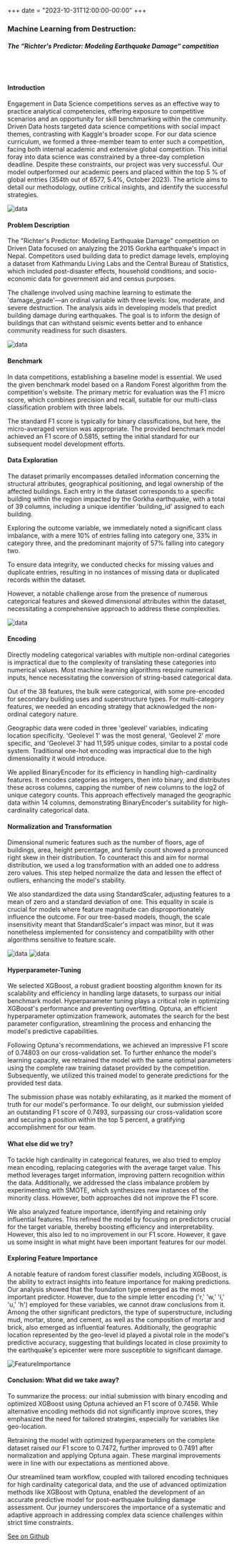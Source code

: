 +++
date = "2023-10-31T12:00:00-00:00"
+++

### Machine Learning from Destruction: 
##### The “Richter's Predictor: Modeling Earthquake Damage“ competition 
<br><br>

#### Introduction

Engagement in Data Science competitions serves as an effective way to practice analytical competencies, offering exposure to competitive scenarios and an opportunity for skill benchmarking within the community. Driven Data hosts targeted data science competitions with social impact themes, contrasting with Kaggle's broader scope. For our data science curriculum, we formed a three-member team to enter such a competition, facing both internal academic and extensive global competition. This initial foray into data science was constrained by a three-day completion deadline. Despite these constraints, our project was very successful. Our model outperformed our academic peers and placed within the top 5 % of global entries (354th out of 6577, 5.4%, October 2023). The article aims to detail our methodology, outline critical insights, and identify the successful strategies.

![data](../Competition/result.png)

#### Problem Description

The "Richter's Predictor: Modeling Earthquake Damage" competition on Driven Data focused on analyzing the 2015 Gorkha earthquake's impact in Nepal. Competitors used building data to predict damage levels, employing a dataset from Kathmandu Living Labs and the Central Bureau of Statistics, which included post-disaster effects, household conditions, and socio-economic data for government aid and census purposes.

The challenge involved using machine learning to estimate the 'damage_grade'—an ordinal variable with three levels: low, moderate, and severe destruction. The analysis aids in developing models that predict building damage during earthquakes. The goal is to inform the design of buildings that can withstand seismic events better and to enhance community readiness for such disasters.

![data](../images/earthquake.png)

#### Benchmark

In data competitions, establishing a baseline model is essential. We used the given benchmark model based on a Random Forest algorithm from the competition's website. The primary metric for evaluation was the F1 micro score, which combines precision and recall, suitable for our multi-class classification problem with three labels.

The standard F1 score is typically for binary classifications, but here, the micro-averaged version was appropriate. The provided benchmark model achieved an F1 score of 0.5815, setting the initial standard for our subsequent model development efforts.

#### Data Exploration
The dataset primarily encompasses detailed information concerning the structural attributes, geographical positioning, and legal ownership of the affected buildings. Each entry in the dataset corresponds to a specific building within the region impacted by the Gorkha earthquake, with a total of 39 columns, including a unique identifier 'building_id' assigned to each building.
 
Exploring the outcome variable, we immediately noted a significant class imbalance, with a mere 10% of entries falling into category one, 33% in category three, and the predominant majority of 57% falling into category two.
 
To ensure data integrity, we conducted checks for missing values and duplicate entries, resulting in no instances of missing data or duplicated records within the dataset.
 
However, a notable challenge arose from the presence of numerous categorical features and skewed dimensional attributes within the dataset, necessitating a comprehensive approach to address these complexities.

![data](../Competition/outcome_var.png)
 
#### Encoding
Directly modeling categorical variables with multiple non-ordinal categories is impractical due to the complexity of translating these categories into numerical values. Most machine learning algorithms require numerical inputs, hence necessitating the conversion of string-based categorical data.

Out of the 38 features, the bulk were categorical, with some pre-encoded for secondary building uses and superstructure types. For multi-category features, we needed an encoding strategy that acknowledged the non-ordinal category nature.

Geographic data were coded in three 'geolevel' variables, indicating location specificity. 'Geolevel 1' was the most general, 'Geolevel 2' more specific, and 'Geolevel 3' had 11,595 unique codes, similar to a postal code system. Traditional one-hot encoding was impractical due to the high dimensionality it would introduce.

We applied BinaryEncoder for its efficiency in handling high-cardinality features. It encodes categories as integers, then into binary, and distributes these across columns, capping the number of new columns to the log2 of unique category counts. This approach effectively managed the geographic data within 14 columns, demonstrating BinaryEncoder's suitability for high-cardinality categorical data.

#### Normalization and Transformation
Dimensional numeric features such as the number of floors, age of buildings, area, height percentage, and family count showed a pronounced right skew in their distribution. To counteract this and aim for normal distribution, we used a log transformation with an added one to address zero values. This step helped normalize the data and lessen the effect of outliers, enhancing the model's stability.

We also standardized the data using StandardScaler, adjusting features to a mean of zero and a standard deviation of one. This equality in scale is crucial for models where feature magnitude can disproportionately influence the outcome. For our tree-based models, though, the scale insensitivity meant that StandardScaler's impact was minor, but it was nonetheless implemented for consistency and compatibility with other algorithms sensitive to feature scale.

![data](../Competition/beforeTN.png)
![data](../Competition/afterTN.png)
 
#### Hyperparameter-Tuning
We selected XGBoost, a robust gradient boosting algorithm known for its scalability and efficiency in handling large datasets, to surpass our initial benchmark model. Hyperparameter tuning plays a critical role in optimizing XGBoost's performance and preventing overfitting. Optuna, an efficient hyperparameter optimization framework, automates the search for the best parameter configuration, streamlining the process and enhancing the model's predictive capabilities. 
 
Following Optuna's recommendations, we achieved an impressive F1 score of 0.74803 on our cross-validation set. To further enhance the model's learning capacity, we retrained the model with the same optimal parameters using the complete raw training dataset provided by the competition. Subsequently, we utilized this trained model to generate predictions for the provided test data. 

The submission phase was notably exhilarating, as it marked the moment of truth for our model's performance. To our delight, our submission yielded an outstanding F1 score of 0.7493, surpassing our cross-validation score and securing a position within the top 5 percent, a gratifying accomplishment for our team.

#### What else did we try? 
To tackle high cardinality in categorical features, we also tried to employ mean encoding, replacing categories with the average target value. This method leverages target information, improving pattern recognition within the data. Additionally, we addressed the class imbalance problem by experimenting with SMOTE, which synthesizes new instances of the minority class. However, both approaches did not improve the F1 score.

We also analyzed feature importance, identifying and retaining only influential features. This refined the model by focusing on predictors crucial for the target variable, thereby boosting efficiency and interpretability. However, this also led to no improvement in our F1 score. However, it gave us some insight in what might have been important features for our model.

#### Exploring Feature Importance
A notable feature of random forest classifier models, including XGBoost, is the ability to extract insights into feature importance for making predictions. Our analysis showed that the foundation type emerged as the most important predictor. However, due to the simple letter encoding ('r,' 'w,' 'i,' 'u,' 'h') employed for these variables, we cannot draw conclusions from it.
Among the other significant predictors, the type of superstructure, including mud, mortar, stone, and cement, as well as the composition of mortar and brick, also emerged as influential features. Additionally, the geographic location represented by the geo-level id played a pivotal role in the model's predictive accuracy, suggesting that buildings located in close proximity to the earthquake's epicenter were more susceptible to significant damage.

![FeatureImportance](../Competition/feature_importance.png)

#### Conclusion: What did we take away?
 
To summarize the process: our initial submission with binary encoding and optimized XGBoost using Optuna achieved an F1 score of 0.7456. While alternative encoding methods did not significantly improve scores, they emphasized the need for tailored strategies, especially for variables like geo-location.
 
Retraining the model with optimized hyperparameters on the complete dataset raised our F1 score to 0.7472, further improved to 0.7491 after normalization and applying Optuna again. These marginal improvements were in line with our expectations as mentioned above.
 
Our streamlined team workflow, coupled with tailored encoding techniques for high cardinality categorical data, and the use of advanced optimization methods like XGBoost with Optuna, enabled the development of an accurate predictive model for post-earthquake building damage assessment. Our journey underscores the importance of a systematic and adaptive approach in addressing complex data science challenges within strict time constraints.

[See on Github](https://github.com/coztomate/Earthquake_Damage)






